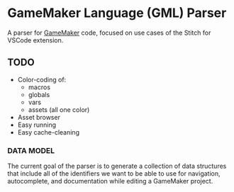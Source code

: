 # GameMaker Language (GML) Parser

A parser for [GameMaker](https://gamemaker.io/) code, focused on use cases of the Stitch for VSCode extension.

## TODO

- Color-coding of:
  - macros
  - globals
  - vars
  - assets (all one color)
- Asset browser
- Easy running
- Easy cache-cleaning

### DATA MODEL

The current goal of the parser is to generate a collection of data structures that include all of the identifiers we want to be able to use for navigation, autocomplete, and documentation while editing a GameMaker project.
